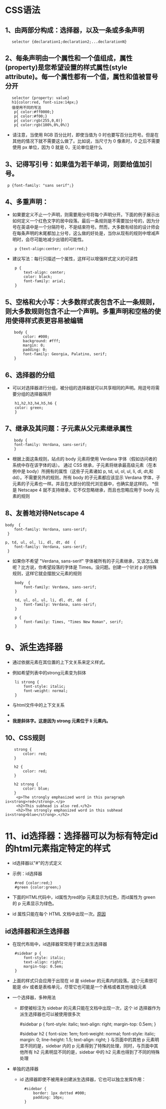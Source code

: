 

# CSS语法
## 1、由两部分构成：选择器，以及一条或多条声明

       selector {declaration1;declaration2;...declarationN}

## 2、每条声明由一个属性和一个值组成，属性(property)是您希望设置的样式属性(style attribute)。每一个属性都有一个值，属性和值被冒号分开
       selector {property: value}
       h1{color:red, font-size:14px;}
       值使用不同的写法
        p{ color:#ff0000;}
        p{ color:#f00;}
        p{ color:rgb(255,0,0)}
        p{ color:rgb(100%,0%,0%)}
 - 请注意，当使用 RGB 百分比时，即使当值为 0 时也要写百分比符号。但是在其他的情况下就不需要这么做了。比如说，当尺寸为 0 像素时，0 之后不需要使用 px 单位，因为 0 就是 0，无论单位是什么

## 3、记得写引号：如果值为若干单词，则要给值加引号。

     p {font-family: "sans serif";}

## 4、多重声明：
 - 如果要定义不止一个声明，则需要用分号将每个声明分开。下面的例子展示出如何定义一个红色文字的居中段落。最后一条规则是不需要加分号的，因为分号在英语中是一个分隔符号，不是结束符号。然而，大多数有经验的设计师会在每条声明的末尾都加上分号，这么做的好处是，当你从现有的规则中增减声明时，会尽可能地减少出错的可能性。
        
        p {text-align:center; color:red;}
 - 建议写法：每行只描述一个属性，这样可以增强样式定义的可读性
 
        p {
            text-align: center;
            color: black;
            font-family: arial;
        }
## 5、空格和大小写：大多数样式表包含不止一条规则，则大多数规则包含不止一个声明。多重声明和空格的使用使得样式表更容易被编辑
        
        body {
            color: #000;
            background: #fff;
            margin: 0;
            padding: 0;
            font-family: Georgia, Palatino, serif;
        }

## 6、选择器的分组
 - 可以对选择器进行分组，被分组的选择器就可以共享相同的声明。用逗号将需要分组的选择器隔开
            
        h1,h2,h3,h4,h5,h6 {
        color: green;
        }
## 7、继承及其问题：子元素从父元素继承属性
        
        body {
        font-family: Verdana, sans-serif;
        }
 - 根据上面这条规则，站点的 body 元素将使用 Verdana 字体（假如访问者的系统中存在该字体的话）。
通过 CSS 继承，子元素将继承最高级元素（在本例中是 body）所拥有的属性（这些子元素诸如 p, td, ul, ol, ul, li, dl, dt,和 dd）。不需要另外的规则，所有 body 的子元素都应该显示 Verdana 字体，子元素的子元素也一样。并且在大部分的现代浏览器中，也确实是这样的。
*但是 Netscape 4 就不支持继承，它不仅忽略继承，而且也忽略应用于 body 元素的规则
## 8、友善地对待Netscape 4
    body  {
        font-family: Verdana, sans-serif;
     }

    p, td, ul, ol, li, dl, dt, dd  {
        font-family: Verdana, sans-serif;
     }
 - 如果你不希望 "Verdana, sans-serif" 字体被所有的子元素继承，又该怎么做呢？比方说，你希望段落的字体是 Times。没问题。创建一个针对 p 的特殊规则，这样它就会摆脱父元素的规则

        body  {
            font-family: Verdana, sans-serif;
        }

        td, ul, ol, ul, li, dl, dt, dd  {
            font-family: Verdana, sans-serif;
        }

        p {
            font-family: Times, "Times New Roman", serif;
        }
# 9、派生选择器
 - 通过依据元素在其位置的上下文关系来定义样式。
 - 例如希望列表中的strong元素变为斜体
   
        li strong {
            font-style: italic;
            font-weight: normal;
        }
 - 与html文件中的上下文关系
 - <li><strong>我是斜体字。这是因为 strong 元素位于 li 元素内。</strong></li>
## 10、CSS规则
        strong {
            color: red;
        }

        h2 {
            color: red;
        }

        h2 strong {
            color: blue;
        }
         <p>The strongly emphasized word in this paragraph is<strong>red</strong>.</p>
         <h2>This subhead is also red.</h2>
         <h2>The strongly emphasized word in this subhead is<strong>blue</strong>.</h2>
# 11、id选择器：选择器可以为标有特定id的html元素指定特定的样式
 - id选择器以"#"的方式定义
 - 示例：id选择器
      
        #red {color:red;}
        #green {color:green;}
        
 - 下面的HTML代码中，id属性为red的p 元素显示为红色，而id属性为 green 的 p 元素显示为绿色。
 - id 属性只能在每个 HTML 文档中出现一次。[原因](http://www.w3school.com.cn/xhtml/xhtml_structural_01.asp)
## id选择器和派生选择器
 - 在现代布局中，id选择器常常用于建立派生选择器
        
        #sidebar p {
	        font-style: italic;
	        text-align: right;
	        margin-top: 0.5em;
	    }
 - 上面的样式只会应用于出现在 id 是 sidebar 的元素内的段落。这个元素很可能是 div 或者是表格单元，尽管它也可能是一个表格或者其他块级元素
 - 一个选择器，多种用法
    - 即使被标注为 sidebar 的元素只能在文档中出现一次，这个 id 选择器作为派生选择器也可以被使用很多次
    
    
         #sidebar p {
	        font-style: italic;
	        text-align: right;
	        margin-top: 0.5em;
	     }

        #sidebar h2 {
	        font-size: 1em;
	        font-weight: normal;
	        font-style: italic;
	        margin: 0;
	        line-height: 1.5;
	        text-align: right;
	    }
        与页面中的其他 p 元素明显不同的是，sidebar 内的 p 元素得到了特殊的处理，同时，与页面中其他所有 h2 元素明显不同的是，sidebar 中的 h2 元素也得到了不同的特殊处理
        
 - 单独的选择器
    - id 选择器即使不被用来创建派生选择器，它也可以独立发挥作用：
    
            #sidebar {
	            border: 1px dotted #000;
	            padding: 10px;
	        }  
    
    
 	     
 
 
